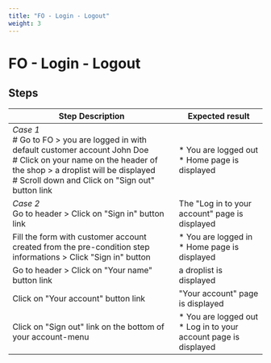 ```yaml
---
title: "FO - Login - Logout"
weight: 3
---
```


# FO - Login - Logout
## Steps
| Step Description | Expected result |
| ----- | ----- |
| *Case 1*<br> # Go to FO > you are logged in with default customer account John Doe<br> # Click on your name on the header of the shop > a droplist will be displayed<br> # Scroll down and Click on "Sign out" button link | * You are logged out<br> * Home page is displayed |
| *Case 2*<br>Go to header > Click on "Sign in" button link | The "Log in to your account" page is displayed |
| Fill the form with customer account created from the pre-condition step informations > Click "Sign in" button | * You are logged in<br> * Home page is displayed |
| Go to header > Click on "Your name" button link | a droplist is displayed |
| Click on "Your account" button link | "Your account" page is displayed |
| Click on "Sign out" link on the bottom of your account-menu | * You are logged out<br> * Log in to your account page is displayed |
